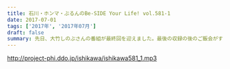 ```yaml
---
title: 石川・ホンマ・ぶるんのBe-SIDE Your Life! vol.581-1
date: 2017-07-01
tags: ['2017年', '2017年07月']
draft: false
summary: 先日、大竹しのぶさんの番組が最終回を迎えました。最後の収録の後のご飯会がすごかったようで…MIURA
---
```


http://project-phi.ddo.jp/ishikawa/ishikawa581_1.mp3

